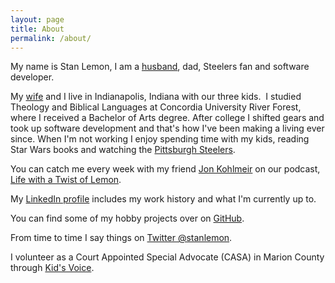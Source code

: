 ```yaml
---
layout: page
title: About
permalink: /about/
---
```

My name is Stan Lemon, I am a [husband](https://saralemon.com), dad, Steelers fan and software developer.

My [wife](https://saralemon.com) and I live in Indianapolis, Indiana with our three kids.  I studied Theology and Biblical Languages at Concordia University River Forest, where I received a Bachelor of Arts degree.  After college I shifted gears and took up software development and that's how I've been making a living ever since.  When I'm not working I enjoy spending time with my kids, reading Star Wars books and watching the [Pittsburgh Steelers](https://steelers.com).

You can catch me every week with my friend [Jon Kohlmeir](http://jonkohlmeier.net/about/) on our podcast, [Life with a Twist of Lemon](http://twistoflemonpod.com).

My [LinkedIn profile](http://linkedin.com/in/stanlemon) includes my work history and what I'm currently up to.

You can find some of my hobby projects over on [GitHub](http://github.com/stanlemon).

From time to time I say things on [Twitter @stanlemon](http://twitter.com/stanlemon).

I  volunteer as a Court Appointed Special Advocate (CASA) in Marion County through [Kid's Voice](https://www.kidsvoicein.org).
